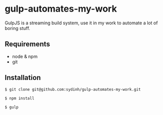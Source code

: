 # gulp-automates-my-work

GulpJS is a streaming build system, use it in my work to automate a lot of boring stuff.

## Requirements

- node & npm
- git

## Installation

```
$ git clone git@github.com:sydinh/gulp-automates-my-work.git

$ npm install

$ gulp
```
